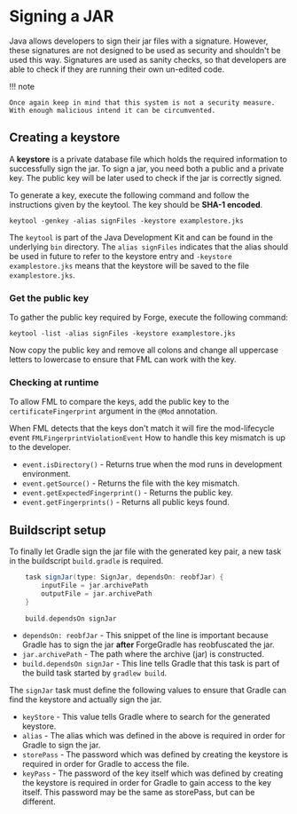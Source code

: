 Signing a JAR
=============

Java allows developers to sign their jar files with a signature. However, these signatures are not designed 
to be used as security and shouldn't be used this way. Signatures are used as sanity checks, so that developers
are able to check if they are running their own un-edited code.

!!! note

	Once again keep in mind that this system is not a security measure. With enough malicious intend it can be circumvented.
	
Creating a keystore
-------------------
A **keystore** is a private database file which holds the required information to successfully sign the jar.
To sign a jar, you need both a public and a private key. The public key will be later used to check if the
jar is correctly signed.

To generate a key, execute the following command and follow the instructions given by the keytool.
The key should be **SHA-1 encoded**.
```shell
keytool -genkey -alias signFiles -keystore examplestore.jks
```
The `keytool` is part of the Java Development Kit and can be found in the underlying `bin` directory.
The `alias signFiles` indicates that the alias should be used in future to refer to the keystore entry and
`-keystore examplestore.jks` means that the keystore will be saved to the file `examplestore.jks`.

### Get the public key
To gather the public key required by Forge, execute the following command:
```shell
keytool -list -alias signFiles -keystore examplestore.jks
```
Now copy the public key and remove all colons and change all uppercase letters to lowercase to ensure
that FML can work with the key.

### Checking at runtime
To allow FML to compare the keys, add the public key to the `certificateFingerprint` argument in the `@Mod` annotation.

When FML detects that the keys don't match it will fire the mod-lifecycle event `FMLFingerprintViolationEvent` How to 
handle this key mismatch is up to the developer.

- `event.isDirectory()` - Returns true when the mod runs in development environment.
- `event.getSource()` - Returns the file with the key mismatch.
- `event.getExpectedFingerprint()` - Returns the public key.
- `event.getFingerprints()` - Returns all public keys found.

Buildscript setup
-----------------
To finally let Gradle sign the jar file with the generated key pair, a new task in the
buildscript `build.gradle` is required.

```groovy
    task signJar(type: SignJar, dependsOn: reobfJar) {
        inputFile = jar.archivePath
        outputFile = jar.archivePath
    }
    
    build.dependsOn signJar
```

- `dependsOn: reobfJar` - This snippet of the line is important because Gradle has to sign the jar **after** ForgeGradle has reobfuscated the jar.
- `jar.archivePath` - The path where the archive (jar) is constructed.
- `build.dependsOn signJar` - This line tells Gradle that this task is part of the build task started by `gradlew build`.

The `signJar` task must define the following values to ensure that Gradle can find the keystore and actually sign the jar.

- `keyStore` - This value tells Gradle where to search for the generated keystore.
- `alias` - The alias which was defined in the above is required in order for Gradle to sign the jar.
- `storePass` - The password which was defined by creating the keystore is required in order for Gradle to access the file.
- `keyPass` - The password of the key itself which was defined by creating the keystore is required in order for Gradle to gain access to the key itself. This password may be the same as storePass, but can be different.
